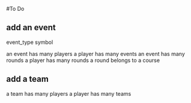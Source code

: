 #To Do

## add an event

event_type symbol

an event has many players
a player has many events
an event has many rounds
a player has many rounds
a round belongs to a course

## add a team
a team has many players
a player has many teams
